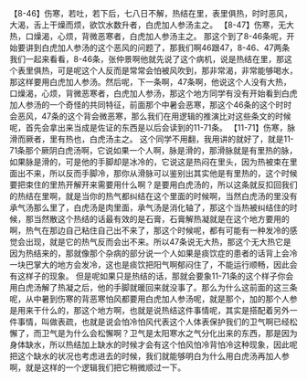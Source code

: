 【8-46】伤寒，若吐，若下后，七八日不解，热结在里，表里俱热，时时恶风，大渴，舌上干燥而烦，欲饮水数升者，白虎加人参汤主之。
【8-47】伤寒，无大热，口燥渴，心烦，背微恶寒者，白虎加人参汤主之。
那这个到了8-46条呢，开始要讲到白虎加人参汤的这个恶风的问题了，那我们啊46跟47，8-46、47两条我们一起来看看，8-46条，张仲景啊他就先说了这个病机，说是热结在里，那这个表里俱热，可是呢这个人反而是常常会怕被风吹到，那非常渴，非常能够喝水，那这样要用白虎加人参汤。然后呢，下一条啊，47条啊，他说这个人没有大热，口燥渴，心烦，背微恶寒者，白虎加人参汤，那这个地方同学有没有开始看到白虎加人参汤的一个奇怪的共同特征，前面那个中暑会恶寒，那这个46条的这个时时会恶风，47条的这个背会微恶寒，那么我们在用逻辑的推演比对这些条文的时候呢，首先会拿出来当成是佐证的东西是以后会读到的11-71条。
【11-71】伤寒，脉滑而厥者，里有热也，白虎汤主之。
这个同学不用翻，我用讲的就好了，就是11-71条那个厥阴白虎汤啊，它说如果一个人啊，脉是滑的，那滑脉就是有里热的脉，如果脉是滑的，可是他的手脚却是冰冷的，它说这是热闷在里头，因为热被束在里面出不来，所以反而手脚冷，那你从滑脉可以鉴别出其实他是有里热的，这个时候要把束住的里热开解开来需要用什么啊？是要用白虎汤的，所以这条就反扣回我们的热结在里啊，就是当你的热气都纠结在这个里面的时候啊，当然白虎汤的里没有承气汤那么里了，白虎汤是肉里面，承气汤是消化轴了，那这个当热被纠结住的时候，那当然散这个热结的话最有效的是石膏，石膏解热凝就是在这个地方要用的啊，热气在那边自己粘住自己出不来了，那这个时候呢，都有可能有一种发冷的感觉会出现，就是它的热气反而会出不来。所以47条说无大热，那这个无大热它是因为热结来的，那就像那个杂病的部分说一个人如果是痰饮症的患者的话背上会冷一块巴掌大的地方会发冷，这也是痰饮把阳气啊郁闷住了，不能运行顺畅，因此会有这样子的现象。
但是呢如果只是热结的话，那就会要象11-71条的这个样子你会用白虎汤解了热凝之后，他的手脚就暖回来就没事了。那么为什么这前面的这三条呢，从中暑到伤寒的背恶寒怕风都要用白虎加人参汤呢，就是那个，加的那个人参是用来干什么的，那这个地方啊，也就是说热结这件事情呢，其实是搭配着另外一件事情，叫做表疏，也就是说会怕冷怕风代表这个人体表保护我们的卫气啊已经松懈了，而卫气是为什么会松懈啊？卫气是太阳寒水之气分化出来的东西，那是因为身体缺水，所以热结加上缺水的时候才会有这个怕风怕冷背怕冷这种现象，因此呢把这个缺水的状况也考虑进去的时候，我们就能够明白为什么用白虎汤再加人参啊，就是这样的一个逻辑我们把它稍微顺过一下。
